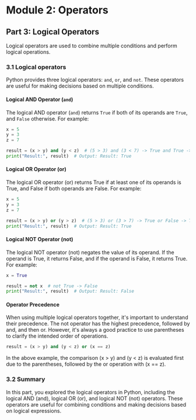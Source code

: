 # Module 2: Operators

## Part 3: Logical Operators

Logical operators are used to combine multiple conditions and perform logical operations.

### 3.1 Logical operators

Python provides three logical operators: `and`, `or`, and `not`. These operators are useful for making decisions based on multiple conditions.

#### Logical AND Operator (`and`)

The logical AND operator (`and`) returns `True` if both of its operands are `True`, and `False` otherwise. For example:

```python
x = 5
y = 3
z = 7

result = (x > y) and (y < z)  # (5 > 3) and (3 < 7) -> True and True -> True
print("Result:", result)  # Output: Result: True
```

#### Logical OR Operator (or)

The logical OR operator (or) returns True if at least one of its operands is True, and False if both operands are False. For example:

```python
x = 5
y = 3
z = 7

result = (x > y) or (y > z)  # (5 > 3) or (3 > 7) -> True or False -> True
print("Result:", result)  # Output: Result: True
```

#### Logical NOT Operator (not)

The logical NOT operator (not) negates the value of its operand. If the operand is True, it returns False, and if the operand is False, it returns True. For example:

```python
x = True

result = not x  # not True -> False
print("Result:", result)  # Output: Result: False
```

#### Operator Precedence

When using multiple logical operators together, it's important to understand their precedence. The not operator has the highest precedence, followed by and, and then or. However, it's always a good practice to use parentheses to clarify the intended order of operations.

```python
result = (x > y) and (y < z) or (x == z)
```

In the above example, the comparison (x > y) and (y < z) is evaluated first due to the parentheses, followed by the or operation with (x == z).

### 3.2 Summary

In this part, you explored the logical operators in Python, including the logical AND (and), logical OR (or), and logical NOT (not) operators. These operators are useful for combining conditions and making decisions based on logical expressions.